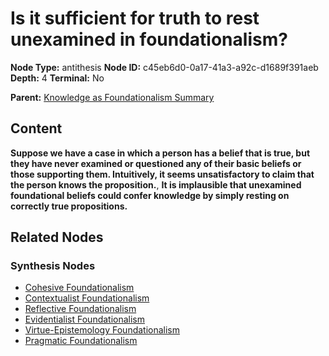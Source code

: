 # Is it sufficient for truth to rest unexamined in foundationalism?

**Node Type:** antithesis
**Node ID:** c45eb6d0-0a17-41a3-a92c-d1689f391aeb
**Depth:** 4
**Terminal:** No

**Parent:** [Knowledge as Foundationalism Summary](knowledge-as-foundationalism-summary-synthesis-dc388349-74ae-48c0-9a7d-a4c8433d6924.md)

## Content

**Suppose we have a case in which a person has a belief that is true, but they have never examined or questioned any of their basic beliefs or those supporting them. Intuitively, it seems unsatisfactory to claim that the person knows the proposition.**, **It is implausible that unexamined foundational beliefs could confer knowledge by simply resting on correctly true propositions.**

## Related Nodes

### Synthesis Nodes

- [Cohesive Foundationalism](cohesive-foundationalism-synthesis-14f37129-9bfc-4f55-8b48-3a0b43e6663b.md)
- [Contextualist Foundationalism](contextualist-foundationalism-synthesis-6250050d-7546-413b-96a9-042e5498a343.md)
- [Reflective Foundationalism](reflective-foundationalism-synthesis-499e1af0-f6ed-412e-93c9-77d642986bde.md)
- [Evidentialist Foundationalism](evidentialist-foundationalism-synthesis-35866f78-296d-4423-9072-2d76e61a74c4.md)
- [Virtue-Epistemology Foundationalism](virtue-epistemology-foundationalism-synthesis-1acaad7c-b964-4b87-a79b-4a193a780c4d.md)
- [Pragmatic Foundationalism](pragmatic-foundationalism-synthesis-934e115c-7a6c-42ff-909f-492b8bd0f86b.md)

